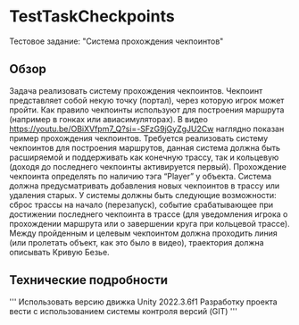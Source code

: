 # **TestTaskCheckpoints**
Тестовое задание: "Система прохождения чекпоинтов"
## Обзор
Задача реализовать систему прохождения чекпоинтов. Чекпоинт представляет собой некую точку (портал), через которую игрок может пройти. Как правило чекпоинты используют для построения маршрута (например в гонках или авиасимуляторах). В видео <ins>https://youtu.be/OBiXVfpm7_Q?si=-SFzG9jGyZgJU2Cw</ins> наглядно показан пример прохождения чекпоинтов. Требуется реализовать систему чекпоинтов для построения маршрутов, данная система должна быть расширяемой и поддерживать как конечную трассу, так и кольцевую (доходя до последнего чекпоинты активируется первый). Прохождение чекпоинта определять по наличию тэга “Player” у объекта. Система должна предусматривать добавления новых чекпоинтов в трассу или удаления старых. У системы должны быть следующие возможности: сброс трассы на начало (перезапуск), событие срабатывающее при достижении последнего чекпоинта в трассе (для уведомления игрока о прохождении маршрута или о завершении круга при кольцевой трассе). Между пройденным и целевым чекпоинтом должна проходить линия (или пролетать объект, как это было в видео), траектория должна описывать Кривую Безье.

## Технические подробности
'''
Использовать версию движка Unity 2022.3.6f1
Разработку проекта вести с использованием системы контроля версий (GIT)
'''
